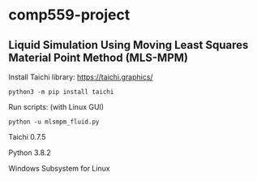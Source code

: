# comp559-project
## Liquid Simulation Using Moving Least Squares Material Point Method (MLS-MPM)

Install Taichi library: https://taichi.graphics/

```
python3 -m pip install taichi
```

Run scripts: (with Linux GUI)
```
python -u mlsmpm_fluid.py
```

Taichi 0.7.5

Python 3.8.2

Windows Subsystem for Linux